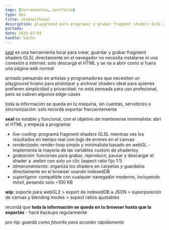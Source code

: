 ```yaml
---
tags: [herramientas, portfolio]
type: dev
title: shadewithseal
description: playground para programar y grabar fragment shaders GLSL directamente en el navegador
portada:
date: 2025-07-04
handle: kaste
---
```


[seal](https://github.com/octantes/shadewithseal) es una herramienta local para crear, guardar y grabar fragment shaders GLSL directamente en el navegador
no necesita instalarse ni una conexión a internet: solo descargá el HTML y se va a abrir como si fuera una página web normal

armado pensando en artistas y programadores que necesiten un playground liviano para prototipar y archivar shaders
ideal para quienes prefieren simplicidad y privacidad; no está pensada para uso profesional, pero se cubren algunos edge-cases

toda la información se queda en tu máquina, sin cuentas, servidores o sincronización: solo recordá exportar frecuentemente

**seal** es estable y funcional, con el objetivo de mantenerse minimalista: abrí el HTML y empezá a programar

* *live-coding*: programá fragment shaders GLSL mientras ves los resultados en tiempo real con logs de errores en el canvas
* *renderizado*: render-loop simple y minimalista basado en webGL - implementa la mayoría de las variables custom de shadertoy
* *grabación*: funciones para grabar, reproducir, pausar y descargar el shader a .webm con solo un clic (aspect ratio fijo 1:1)
* *almacenamiento*: organizá los shaders en carpetas y guardalos directamente en el browser usando indexedDB
* *superligero*: compatible con cualquier navegador moderno, incluyendo móvil, pesando solo ~100 KB

**wip**: soporte para webGL2 > export de indexedDB a JSON > superposición de canvas y blending modes > aspect ratios ajustables

recordá que **toda la información se queda en tu browser hasta que la exportás** - hacé backups regularmente

pro-tip: *guardá como favorito para acceder rápidamente*